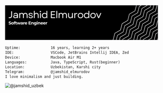 ![header-banner](https://github.com/jamshid-elmurodov/jamshid-elmurodov/blob/main/Screenshot%202025-05-02%20at%2017.35.58.png)
```
Uptime:              16 years, learning 2+ years
IDE:                 VSCode, JetBrains Intellij IDEA, Zed
Device:              Macbook Air M1
Languages:           Java, TypeScript, Rust(beginner)
Location:            Uzbekistan, Karshi city
Telegram:            @jamshid_elmurodov
I love minimalism and just building.
```
![@jamshid_uzbek](https://img.shields.io/badge/LeetCode-Jamshid__uzbek-blue?logo=leetcode)
